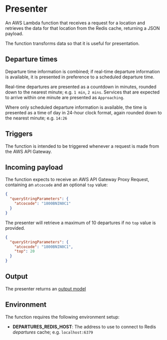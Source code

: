 # Presenter

An AWS Lambda function that receives a request for a location and retrieves
the data for that location from the Redis cache, returning a JSON payload. 

The function transforms data so that it is useful for presentation.


## Departure times

Departure time information is combined; if real-time departure information is 
available, it is presented in preference to a scheduled departure time.

Real-time departures are presented as a countdown in minutes, rounded down to 
the nearest minute; e.g. `1 min`, `2 mins`. Services that are expected to 
arrive within one minute are presented as `Approaching`.

Where only scheduled departure information is available, the time is presented
as a time of day in 24-hour clock format, again rounded down to the nearest
minute; e.g. `14:26`


## Triggers

The function is intended to be triggered whenever a request is made from the
AWS API Gateway.

## Incoming payload

The function expects to receive an AWS API Gateway Proxy Request, containing an 
`atcocode` and an optional `top` value:

```json
{
  "queryStringParameters": {
    "atcocode": "1800BNIN0C1"
  }
}
```

The presenter will retrieve a maximum of 10 departures if no `top` value is
provided.

```json
{
  "queryStringParameters": {
    "atcocode": "1800BNIN0C1",
    "top": 20
  }
}
```
## Output

The presenter returns an [output model](../model/output.go)

## Environment

The function requires the following environment setup:

* **DEPARTURES_REDIS_HOST**: The address to use to connect to Redis
  _departures_ cache; e.g. `localhost:6379`

